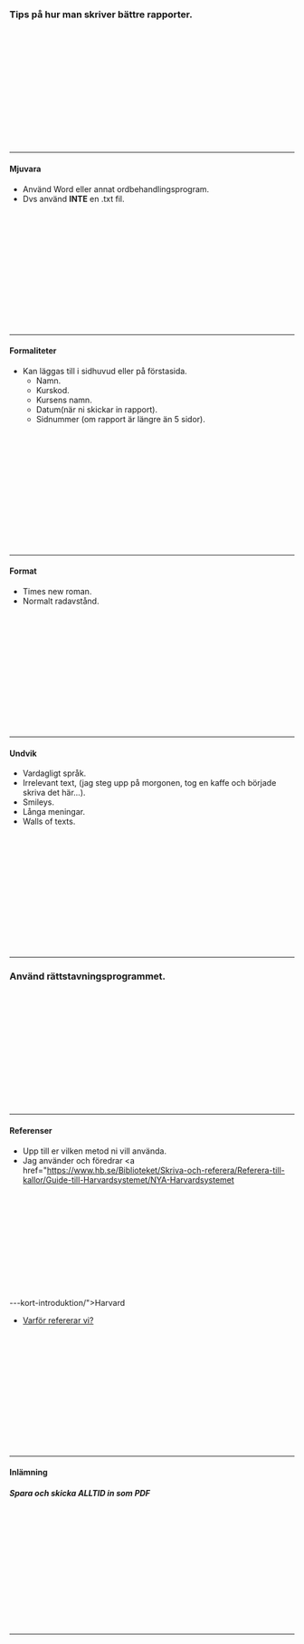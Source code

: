 ### Tips på hur man skriver bättre rapporter.

&nbsp;

&nbsp;

&nbsp;

&nbsp;

&nbsp;

&nbsp;

&nbsp;

---

#### Mjuvara
* Använd Word eller annat ordbehandlingsprogram.
* Dvs använd **INTE** en .txt fil.

&nbsp;

&nbsp;

&nbsp;

&nbsp;

&nbsp;

&nbsp;

&nbsp;

---

#### Formaliteter
* Kan läggas till i sidhuvud eller på förstasida.
  * Namn.
  * Kurskod.
  * Kursens namn.
  * Datum(när ni skickar in rapport).
  * Sidnummer (om rapport är längre än 5 sidor).


&nbsp;

&nbsp;

&nbsp;

&nbsp;

&nbsp;

&nbsp;

&nbsp;

---

#### Format
* Times new roman.
* Normalt radavstånd.


&nbsp;

&nbsp;

&nbsp;

&nbsp;

&nbsp;

&nbsp;

&nbsp;

---

#### Undvik
* Vardagligt språk.
* Irrelevant text, (jag steg upp på morgonen, tog en kaffe och började skriva det här...).
* Smileys.
* Långa meningar.
* Walls of texts.


&nbsp;

&nbsp;

&nbsp;

&nbsp;

&nbsp;

&nbsp;

&nbsp;

---

### Använd rättstavningsprogrammet.


&nbsp;

&nbsp;

&nbsp;

&nbsp;

&nbsp;

&nbsp;

&nbsp;

---

#### Referenser
* Upp till er vilken metod ni vill använda.
* Jag använder och föredrar <a href="https://www.hb.se/Biblioteket/Skriva-och-referera/Referera-till-kallor/Guide-till-Harvardsystemet/NYA-Harvardsystemet
&nbsp;

&nbsp;

&nbsp;

&nbsp;

&nbsp;

&nbsp;

&nbsp;

---kort-introduktion/">Harvard</a>
* <a href="https://hv.se.libguides.com/referera">Varför refererar vi?</a>


&nbsp;

&nbsp;

&nbsp;

&nbsp;

&nbsp;

&nbsp;

&nbsp;

---

#### Inlämning
##### Spara och skicka ALLTID in som PDF


&nbsp;

&nbsp;

&nbsp;

&nbsp;

&nbsp;

&nbsp;

&nbsp;

---

